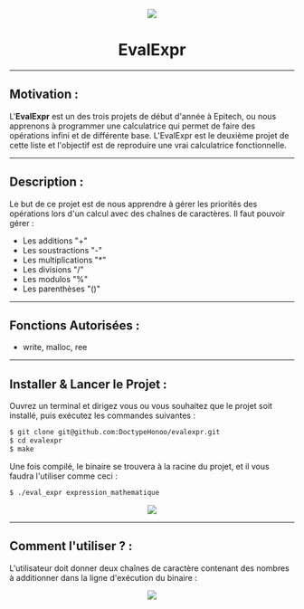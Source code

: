 <p align="center">
  <img src="https://user-images.githubusercontent.com/91092610/174880147-a761ef00-2c94-458d-978d-104ae8931631.png"/>
</p>
<h1 align="center">
   EvalExpr
</h1>

---

## Motivation : 

L'**EvalExpr** est un des trois projets de début d'année à Epitech, ou nous apprenons à programmer une calculatrice qui permet de faire des opérations infini et de différente base. L'EvalExpr est le deuxième projet de cette liste et l'objectif est de reproduire une vrai calculatrice fonctionnelle.

---

## Description :

Le but de ce projet est de nous apprendre à gérer les priorités des opérations lors d'un calcul avec des chaînes de caractères. Il faut pouvoir gérer : 
- Les additions "+"
- Les soustractions "-"
- Les multiplications "*"
- Les divisions "/"
- Les modulos "%"
- Les parenthèses "()"

---

## Fonctions Autorisées : 

- write, malloc, ree

---

## Installer & Lancer le Projet :

Ouvrez un terminal et dirigez vous ou vous souhaitez que le projet soit installé, puis exécutez les commandes suivantes : 
```bash
$ git clone git@github.com:DoctypeHonoo/evalexpr.git
$ cd evalexpr
$ make
```
Une fois compilé, le binaire se trouvera à la racine du projet, et il vous faudra l'utiliser comme ceci :
```bash
$ ./eval_expr expression_mathematique
```
<p align="center">
  <img src="https://user-images.githubusercontent.com/91092610/174883202-2c42347a-15dd-4f28-a24a-f04ae578b7ac.png"/>
</p>

---

## Comment l'utiliser ? : 

L'utilisateur doit donner deux chaînes de caractère contenant des nombres à additionner dans la ligne d'exécution du binaire : 
<p align="center">
  <img src="https://user-images.githubusercontent.com/91092610/174876619-79dd2128-6b7f-4680-881f-83f1384971ef.png"/>
</p>
